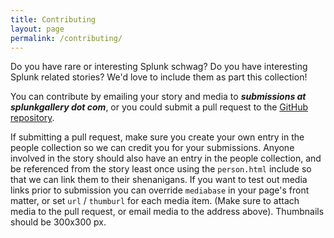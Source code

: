 ```yaml
---
title: Contributing
layout: page
permalink: /contributing/
---
```

Do you have rare or interesting Splunk schwag? Do you have interesting Splunk related stories? We'd love to include them as part this collection!

You can contribute by emailing your story and media to _**submissions at splunkgallery dot com**_, or you could submit a pull request to the [GitHub repository]({{site.github.repository_url}}).

If submitting a pull request, make sure you create your own entry in the people collection so we can credit you for your submissions. Anyone involved in the story should also have an entry in the people collection, and be referenced from the story least once using the `person.html` include so that we can link them to their shenanigans. If you want to test out media links prior to submission you can override `mediabase` in your page's front matter, or set `url` / `thumburl` for each media item. (Make sure to attach media to the pull request, or email media to the address above). Thumbnails should be 300x300 px.
